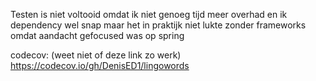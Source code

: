 Testen is niet voltooid omdat ik niet genoeg tijd meer overhad en ik dependency wel snap maar het in praktijk niet lukte zonder frameworks omdat aandacht gefocused was op spring

codecov: (weet niet of deze link zo werk)
https://codecov.io/gh/DenisED1/lingowords
